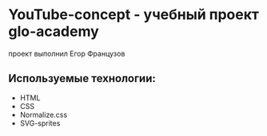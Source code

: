 # YouTube-concept - учебный проект glo-academy
проект выполнил Егор Французов

## Используемые технологии:
- HTML
- CSS
- Normalize.css
- SVG-sprites
